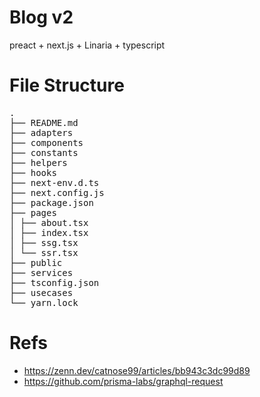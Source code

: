 # Blog v2

preact + next.js + Linaria + typescript

# File Structure

<pre>
.
├── README.md
├── adapters
├── components
├── constants
├── helpers
├── hooks
├── next-env.d.ts
├── next.config.js
├── package.json
├── pages
│ ├── about.tsx
│ ├── index.tsx
│ ├── ssg.tsx
│ └── ssr.tsx
├── public
├── services
├── tsconfig.json
├── usecases
└── yarn.lock
</pre>

# Refs

- https://zenn.dev/catnose99/articles/bb943c3dc99d89
- https://github.com/prisma-labs/graphql-request
